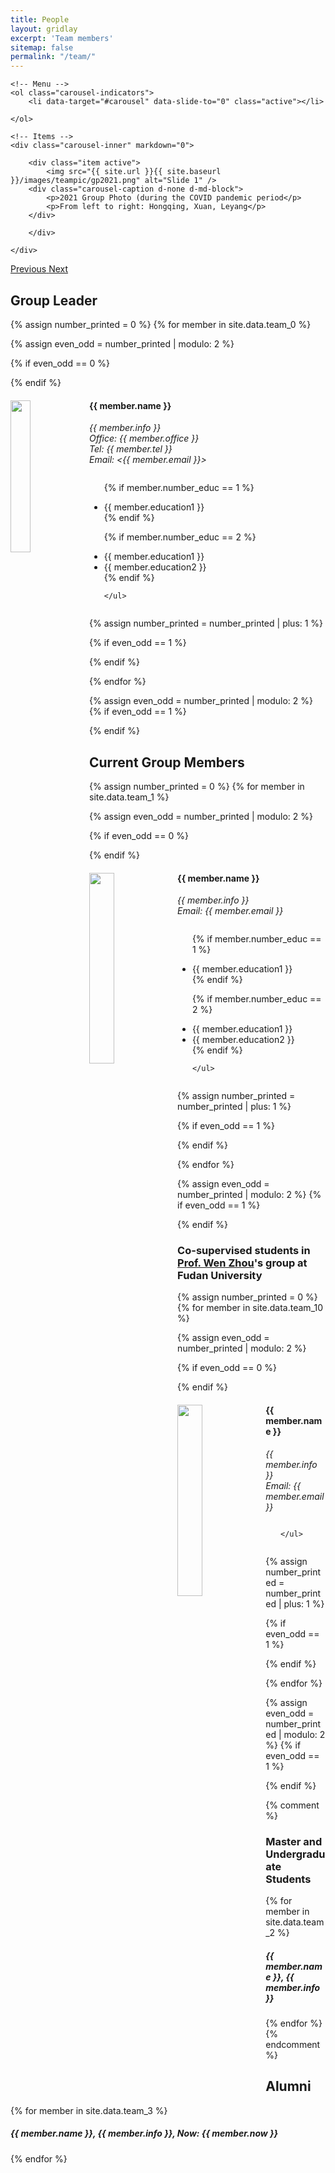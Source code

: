 ```yaml
---
title: People
layout: gridlay
excerpt: 'Team members'
sitemap: false
permalink: "/team/"
---
```



<div markdown="0" id="carousel" class="carousel slide" data-ride="carousel" data-interval="5000" data-pause="hover" >
	
    <!-- Menu -->
    <ol class="carousel-indicators">
        <li data-target="#carousel" data-slide-to="0" class="active"></li>
	    
    </ol>

    <!-- Items -->
    <div class="carousel-inner" markdown="0">

        <div class="item active">
            <img src="{{ site.url }}{{ site.baseurl }}/images/teampic/gp2021.png" alt="Slide 1" />
	    <div class="carousel-caption d-none d-md-block">
    		<p>2021 Group Photo (during the COVID pandemic period</p>
    		<p>From left to right: Hongqing, Xuan, Leyang</p>
  	    </div>
	    
        </div>
        
    </div>
  <a class="left carousel-control" href="#carousel" role="button" data-slide="prev">
    <span class="glyphicon glyphicon-chevron-left" aria-hidden="true"></span>
    <span class="sr-only">Previous</span>
  </a>
  <a class="right carousel-control" href="#carousel" role="button" data-slide="next">
    <span class="glyphicon glyphicon-chevron-right" aria-hidden="true"></span>
    <span class="sr-only">Next</span>
  </a>
</div>


## Group Leader

{% assign number_printed = 0 %}
{% for member in site.data.team_0 %}

{% assign even_odd = number_printed | modulo: 2 %}

{% if even_odd == 0 %}
<div class="row">
{% endif %}

<div class="col-sm-6 clearfix">
  <img src="{{ site.url }}{{ site.baseurl }}/images/teampic/{{ member.photo }}" class="img-responsive" width="25%" style="float: left" />
  <h4>{{ member.name }}</h4>
  <i>{{ member.info }} <br>Office: {{ member.office }}<br>Tel: {{ member.tel }}      <br>
		Email: <{{ member.email }}></i>
  <ul style="overflow: hidden">

  {% if member.number_educ == 1 %}
  <li> {{ member.education1 }} </li>
  {% endif %}

  {% if member.number_educ == 2 %}
  <li> {{ member.education1 }} </li>
  <li> {{ member.education2 }} </li>
  {% endif %}
		
	</ul>
</div>
	
{% assign number_printed = number_printed | plus: 1 %}

{% if even_odd == 1 %}
</div>
{% endif %}

{% endfor %}

{% assign even_odd = number_printed | modulo: 2 %}
{% if even_odd == 1 %}
</div>
{% endif %}

## Current Group Members

{% assign number_printed = 0 %}
{% for member in site.data.team_1 %}

{% assign even_odd = number_printed | modulo: 2 %}

{% if even_odd == 0 %}
<div class="row">
{% endif %}

<div class="col-sm-6 clearfix">
  <img src="{{ site.url }}{{ site.baseurl }}/images/teampic/{{ member.photo }}" class="img-responsive" width="28%" style="float: left" />
  <h4>{{ member.name }}</h4>
  <i>{{ member.info }}<br>Email: {{ member.email }}</i>
  <ul style="overflow: hidden">
	  
  {% if member.number_educ == 1 %}
  <li> {{ member.education1 }} </li>
  {% endif %}
  
  {% if member.number_educ == 2 %}
  <li> {{ member.education1 }} </li>
  <li> {{ member.education2 }} </li>
  {% endif %}
		
	</ul>
</div>
	

{% assign number_printed = number_printed | plus: 1 %}

{% if even_odd == 1 %}
</div>
{% endif %}

{% endfor %}

{% assign even_odd = number_printed | modulo: 2 %}
{% if even_odd == 1 %}
</div>
{% endif %}

### Co-supervised students in [Prof. Wen Zhou](https://aos.fudan.edu.cn/97/c3/c14809a432067/page.htm)'s group at Fudan University

{% assign number_printed = 0 %}
{% for member in site.data.team_10 %}

{% assign even_odd = number_printed | modulo: 2 %}

{% if even_odd == 0 %}
<div class="row">
{% endif %}

<div class="col-sm-6 clearfix">
  <img src="{{ site.url }}{{ site.baseurl }}/images/teampic/{{ member.photo }}" class="img-responsive" width="28%" style="float: left" />
  <h4>{{ member.name }}</h4>
  <i>{{ member.info }}<br>Email: {{ member.email }}</i>
  <ul style="overflow: hidden">
		
	</ul>
</div>
	
{% assign number_printed = number_printed | plus: 1 %}

{% if even_odd == 1 %}
</div>
{% endif %}

{% endfor %}

{% assign even_odd = number_printed | modulo: 2 %}
{% if even_odd == 1 %}
</div>
{% endif %}


{% comment %}
### Master and Undergraduate Students
{% for member in site.data.team_2 %}
  <h5>{{ member.name }},       <i>{{ member.info }}</i></h5>
{% endfor %}
{% endcomment %}

## Alumni
{% for member in site.data.team_3 %}
  <h5>{{ member.name }},       <i>{{ member.info }},      Now: {{ member.now }}</i></h5>
{% endfor %}

